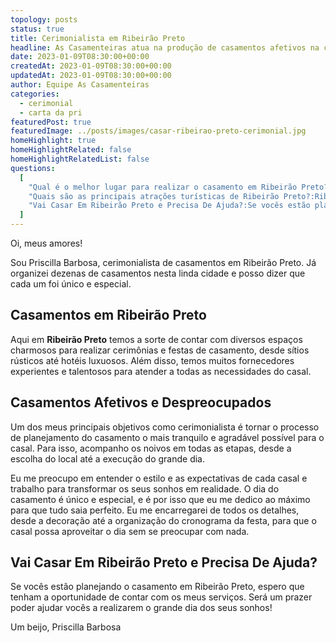 ```yaml
---
topology: posts
status: true
title: Cerimonialista em Ribeirão Preto
headline: As Casamenteiras atua na produção de casamentos afetivos na cidade de Ribeirão Preto.
date: 2023-01-09T08:30:00+00:00
createdAt: 2023-01-09T08:30:00+00:00
updatedAt: 2023-01-09T08:30:00+00:00
author: Equipe As Casamenteiras
categories:
  - cerimonial
  - carta da pri
featuredPost: true
featuredImage: ../posts/images/casar-ribeirao-preto-cerimonial.jpg
homeHighlight: true
homeHighlightRelated: false
homeHighlightRelatedList: false
questions:
  [
    "Qual é o melhor lugar para realizar o casamento em Ribeirão Preto?:Ribeirão Preto possui muitas opções de locais para realizar o casamento, como salões de festa, hotéis, chácaras, sítios e até mesmo parques públicos. O melhor lugar depende do gosto e do orçamento dos noivos.", 
    "Quais são as principais atrações turísticas de Ribeirão Preto?:Ribeirão Preto é conhecida por sua gastronomia, com vários restaurantes, bares e choperias, além de ser o maior produtor de café do país. A cidade também possui vários parques, como o Parque Municipal e o Parque da Cidade, que são ótimos para passear e relaxar.",
    "Vai Casar Em Ribeirão Preto e Precisa De Ajuda?:Se vocês estão planejando o casamento em Ribeirão Preto, espero que tenham a oportunidade de contar com os meus serviços. Será um prazer poder ajudar vocês a realizarem o grande dia dos seus sonhos!"
  ]
---
```


Oi, meus amores!

Sou Priscilla Barbosa, cerimonialista de casamentos em Ribeirão Preto. 
Já organizei dezenas de casamentos nesta linda cidade e posso dizer que cada um foi único e especial.

## Casamentos em Ribeirão Preto

Aqui em **Ribeirão Preto** temos a sorte de contar com diversos espaços charmosos para realizar cerimônias e festas de casamento, desde sítios rústicos até hotéis luxuosos. 
Além disso, temos muitos fornecedores experientes e talentosos para atender a todas as necessidades do casal.

## Casamentos Afetivos e Despreocupados

Um dos meus principais objetivos como cerimonialista é tornar o processo de planejamento do casamento o mais tranquilo e agradável possível para o casal. 
Para isso, acompanho os noivos em todas as etapas, desde a escolha do local até a execução do grande dia. 

Eu me preocupo em entender o estilo e as expectativas de cada casal e trabalho para transformar os seus sonhos em realidade.
O dia do casamento é único e especial, e é por isso que eu me dedico ao máximo para que tudo saia perfeito. 
Eu me encarregarei de todos os detalhes, desde a decoração até a organização do cronograma da festa, para que o casal possa aproveitar o dia sem se preocupar com nada.

## Vai Casar Em Ribeirão Preto e Precisa De Ajuda?

Se vocês estão planejando o casamento em Ribeirão Preto, espero que tenham a oportunidade de contar com os meus serviços. 
Será um prazer poder ajudar vocês a realizarem o grande dia dos seus sonhos!

Um beijo,
Priscilla Barbosa
